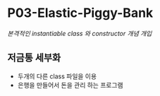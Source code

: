 # P03-Elastic-Piggy-Bank
_본격적인_ _instantiable class_ _와_ _constructor_ _개념_ _개입_

## 저금통 세부화
- 두개의 다른 class 파일을 이용
- 은행을 만들어서 돈을 관리 하는 프로그램
